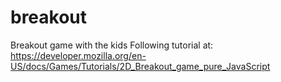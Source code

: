 # breakout
Breakout game with the kids
Following tutorial at: https://developer.mozilla.org/en-US/docs/Games/Tutorials/2D_Breakout_game_pure_JavaScript
